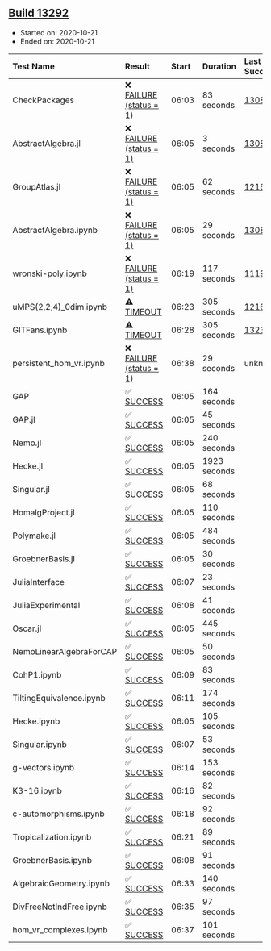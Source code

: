 ## [Build 13292](https://oscarci.mathematik.uni-kl.de/job/oscar/13292/)

* Started on: 2020-10-21
* Ended on: 2020-10-21

| Test Name    | Result | Start | Duration | Last Success | First Failure |
|:-------------|:-------|:------|:---------|:-------------|:--------------|
| CheckPackages | ❌ [FAILURE (status = 1)](https://oscarci.mathematik.uni-kl.de/job/oscar/13292/artifact/logs/build-13292/CheckPackages.log) | 06:03 | 83 seconds | [13085](https://oscarci.mathematik.uni-kl.de/job/oscar/13085/) | [13086](https://oscarci.mathematik.uni-kl.de/job/oscar/13086/) |
| AbstractAlgebra.jl | ❌ [FAILURE (status = 1)](https://oscarci.mathematik.uni-kl.de/job/oscar/13292/artifact/logs/build-13292/AbstractAlgebra.jl.log) | 06:05 | 3 seconds | [13085](https://oscarci.mathematik.uni-kl.de/job/oscar/13085/) | [13086](https://oscarci.mathematik.uni-kl.de/job/oscar/13086/) |
| GroupAtlas.jl | ❌ [FAILURE (status = 1)](https://oscarci.mathematik.uni-kl.de/job/oscar/13292/artifact/logs/build-13292/GroupAtlas.jl.log) | 06:05 | 62 seconds | [12167](https://oscarci.mathematik.uni-kl.de/job/oscar/12167/) | [12168](https://oscarci.mathematik.uni-kl.de/job/oscar/12168/) |
| AbstractAlgebra.ipynb | ❌ [FAILURE (status = 1)](https://oscarci.mathematik.uni-kl.de/job/oscar/13292/artifact/logs/build-13292/AbstractAlgebra.ipynb.log) | 06:05 | 29 seconds | [13085](https://oscarci.mathematik.uni-kl.de/job/oscar/13085/) | [13086](https://oscarci.mathematik.uni-kl.de/job/oscar/13086/) |
| wronski-poly.ipynb | ❌ [FAILURE (status = 1)](https://oscarci.mathematik.uni-kl.de/job/oscar/13292/artifact/logs/build-13292/wronski-poly.ipynb.log) | 06:19 | 117 seconds | [11192](https://oscarci.mathematik.uni-kl.de/job/oscar/11192/) | [11193](https://oscarci.mathematik.uni-kl.de/job/oscar/11193/) |
| uMPS(2,2,4)_0dim.ipynb | ⚠ [TIMEOUT](https://oscarci.mathematik.uni-kl.de/job/oscar/13292/artifact/logs/build-13292/uMPS-2-2-4-_0dim.ipynb.log) | 06:23 | 305 seconds | [12167](https://oscarci.mathematik.uni-kl.de/job/oscar/12167/) | [12168](https://oscarci.mathematik.uni-kl.de/job/oscar/12168/) |
| GITFans.ipynb | ⚠ [TIMEOUT](https://oscarci.mathematik.uni-kl.de/job/oscar/13292/artifact/logs/build-13292/GITFans.ipynb.log) | 06:28 | 305 seconds | [13234](https://oscarci.mathematik.uni-kl.de/job/oscar/13234/) | [13235](https://oscarci.mathematik.uni-kl.de/job/oscar/13235/) |
| persistent_hom_vr.ipynb | ❌ [FAILURE (status = 1)](https://oscarci.mathematik.uni-kl.de/job/oscar/13292/artifact/logs/build-13292/persistent_hom_vr.ipynb.log) | 06:38 | 29 seconds | unknown | unknown |
| GAP | ✅ [SUCCESS](https://oscarci.mathematik.uni-kl.de/job/oscar/13292/artifact/logs/build-13292/GAP.log) | 06:05 | 164 seconds |  |  |
| GAP.jl | ✅ [SUCCESS](https://oscarci.mathematik.uni-kl.de/job/oscar/13292/artifact/logs/build-13292/GAP.jl.log) | 06:05 | 45 seconds |  |  |
| Nemo.jl | ✅ [SUCCESS](https://oscarci.mathematik.uni-kl.de/job/oscar/13292/artifact/logs/build-13292/Nemo.jl.log) | 06:05 | 240 seconds |  |  |
| Hecke.jl | ✅ [SUCCESS](https://oscarci.mathematik.uni-kl.de/job/oscar/13292/artifact/logs/build-13292/Hecke.jl.log) | 06:05 | 1923 seconds |  |  |
| Singular.jl | ✅ [SUCCESS](https://oscarci.mathematik.uni-kl.de/job/oscar/13292/artifact/logs/build-13292/Singular.jl.log) | 06:05 | 68 seconds |  |  |
| HomalgProject.jl | ✅ [SUCCESS](https://oscarci.mathematik.uni-kl.de/job/oscar/13292/artifact/logs/build-13292/HomalgProject.jl.log) | 06:05 | 110 seconds |  |  |
| Polymake.jl | ✅ [SUCCESS](https://oscarci.mathematik.uni-kl.de/job/oscar/13292/artifact/logs/build-13292/Polymake.jl.log) | 06:05 | 484 seconds |  |  |
| GroebnerBasis.jl | ✅ [SUCCESS](https://oscarci.mathematik.uni-kl.de/job/oscar/13292/artifact/logs/build-13292/GroebnerBasis.jl.log) | 06:05 | 30 seconds |  |  |
| JuliaInterface | ✅ [SUCCESS](https://oscarci.mathematik.uni-kl.de/job/oscar/13292/artifact/logs/build-13292/JuliaInterface.log) | 06:07 | 23 seconds |  |  |
| JuliaExperimental | ✅ [SUCCESS](https://oscarci.mathematik.uni-kl.de/job/oscar/13292/artifact/logs/build-13292/JuliaExperimental.log) | 06:08 | 41 seconds |  |  |
| Oscar.jl | ✅ [SUCCESS](https://oscarci.mathematik.uni-kl.de/job/oscar/13292/artifact/logs/build-13292/Oscar.jl.log) | 06:05 | 445 seconds |  |  |
| NemoLinearAlgebraForCAP | ✅ [SUCCESS](https://oscarci.mathematik.uni-kl.de/job/oscar/13292/artifact/logs/build-13292/NemoLinearAlgebraForCAP.log) | 06:05 | 50 seconds |  |  |
| CohP1.ipynb | ✅ [SUCCESS](https://oscarci.mathematik.uni-kl.de/job/oscar/13292/artifact/logs/build-13292/CohP1.ipynb.log) | 06:09 | 83 seconds |  |  |
| TiltingEquivalence.ipynb | ✅ [SUCCESS](https://oscarci.mathematik.uni-kl.de/job/oscar/13292/artifact/logs/build-13292/TiltingEquivalence.ipynb.log) | 06:11 | 174 seconds |  |  |
| Hecke.ipynb | ✅ [SUCCESS](https://oscarci.mathematik.uni-kl.de/job/oscar/13292/artifact/logs/build-13292/Hecke.ipynb.log) | 06:05 | 105 seconds |  |  |
| Singular.ipynb | ✅ [SUCCESS](https://oscarci.mathematik.uni-kl.de/job/oscar/13292/artifact/logs/build-13292/Singular.ipynb.log) | 06:07 | 53 seconds |  |  |
| g-vectors.ipynb | ✅ [SUCCESS](https://oscarci.mathematik.uni-kl.de/job/oscar/13292/artifact/logs/build-13292/g-vectors.ipynb.log) | 06:14 | 153 seconds |  |  |
| K3-16.ipynb | ✅ [SUCCESS](https://oscarci.mathematik.uni-kl.de/job/oscar/13292/artifact/logs/build-13292/K3-16.ipynb.log) | 06:16 | 82 seconds |  |  |
| c-automorphisms.ipynb | ✅ [SUCCESS](https://oscarci.mathematik.uni-kl.de/job/oscar/13292/artifact/logs/build-13292/c-automorphisms.ipynb.log) | 06:18 | 92 seconds |  |  |
| Tropicalization.ipynb | ✅ [SUCCESS](https://oscarci.mathematik.uni-kl.de/job/oscar/13292/artifact/logs/build-13292/Tropicalization.ipynb.log) | 06:21 | 89 seconds |  |  |
| GroebnerBasis.ipynb | ✅ [SUCCESS](https://oscarci.mathematik.uni-kl.de/job/oscar/13292/artifact/logs/build-13292/GroebnerBasis.ipynb.log) | 06:08 | 91 seconds |  |  |
| AlgebraicGeometry.ipynb | ✅ [SUCCESS](https://oscarci.mathematik.uni-kl.de/job/oscar/13292/artifact/logs/build-13292/AlgebraicGeometry.ipynb.log) | 06:33 | 140 seconds |  |  |
| DivFreeNotIndFree.ipynb | ✅ [SUCCESS](https://oscarci.mathematik.uni-kl.de/job/oscar/13292/artifact/logs/build-13292/DivFreeNotIndFree.ipynb.log) | 06:35 | 97 seconds |  |  |
| hom_vr_complexes.ipynb | ✅ [SUCCESS](https://oscarci.mathematik.uni-kl.de/job/oscar/13292/artifact/logs/build-13292/hom_vr_complexes.ipynb.log) | 06:37 | 101 seconds |  |  |
